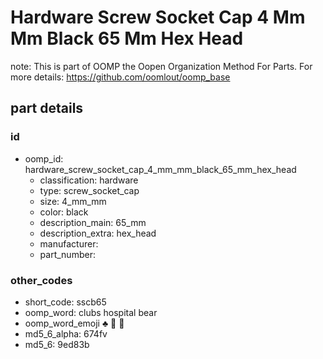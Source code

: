 # Hardware Screw Socket Cap 4 Mm Mm Black 65 Mm Hex Head  

note: This is part of OOMP the Oopen Organization Method For Parts. For more details: https://github.com/oomlout/oomp_base

##  part details





### id
* oomp_id: hardware_screw_socket_cap_4_mm_mm_black_65_mm_hex_head
  * classification: hardware
  * type: screw_socket_cap
  * size: 4_mm_mm
  * color: black
  * description_main: 65_mm
  * description_extra: hex_head
  * manufacturer: 
  * part_number: 

### other_codes
* short_code: sscb65
* oomp_word: clubs hospital bear
* oomp_word_emoji :clubs: :hospital: :bear:
* md5_6_alpha: 674fv
* md5_6: 9ed83b